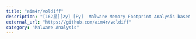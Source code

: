 ```yaml
---
title: "aim4r/voldiff"
description: "[162星][2y] [Py]  Malware Memory Footprint Analysis based on Volatility"
external_url: "https://github.com/aim4r/voldiff"
category: "Malware Analysis"
---
```


